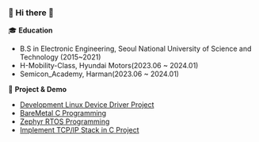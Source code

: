 ### 👋 Hi there 👋


<!--
**RiHyeonKIM/RiHyeonKIM** is a ✨ _special_ ✨ repository because its `README.md` (this file) appears on your GitHub profile.

Here are some ideas to get you started:

- 🔭 I’m currently working on ...
- 🌱 I’m currently learning ...
- 👯 I’m looking to collaborate on ...
- 🤔 I’m looking for help with ...
- 💬 Ask me about ...
- 📫 How to reach me: gymoon10@naver.com
- 😄 Pronouns: ...
- ⚡ Fun fact: ...
-->

🎓 **Education** 
   
 - B.S in Electronic Engineering, Seoul National University of Science and Technology (2015~2021)
 - H-Mobility-Class, Hyundai Motors(2023.06 ~ 2024.01)
 - Semicon_Academy, Harman(2023.06 ~ 2024.01)


🌱 **Project & Demo** 
 - [Development Linux Device Driver Project](https://github.com/dlgus8648/Linux_device_driver)
 - [BareMetal C Programming](https://github.com/dlgus8648/BareMetal_Programing)
 - [Zephyr RTOS Programming](https://github.com/dlgus8648/KIMs_Zephyr)
 - [Implement TCP/IP Stack in C Project](https://github.com/dlgus8648/TCP-IP_stack_practice)





